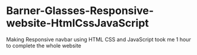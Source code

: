 # Barner-Glasses-Responsive-website-HtmlCssJavaScript
Making Responsive navbar using HTML CSS and JavaScript took me 1 hour to complete the whole website

